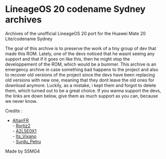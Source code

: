 # LineageOS 20 codename Sydney archives
Archives of the unofficial LineageOS 20 port for the Huawei Mate 20 Lite/codename Sydney

The goal of this archive is to preserve the work of a tiny group of dev that made this ROM.
Lately, one of the devs noticed that he wasnt seeing any support and that if it goes on like this, 
then he might stop the developpement of the ROM, which would be a bummer. This archive is an emergency archive
in case something bad happens to the project and also to recover old versions of the project since
the devs have been replacing old versions with new one, meaning that they dont leave the old ones
for download anymore. Luckily, as a mistake, i kept them and forgot to delete them, which turned
out to be a great choice. If you wanna support the devs, the links are down below, give them as much
support as you can, because we never know.

Credits :

- <a href="https://xdaforums.com/m/11572895/">AltairFR​</a><br>- <a href="https://xdaforums.com/m/8978978/">Rortiz2​</a><br>- <a href="https://xdaforums.com/m/11205697/">A2L5E0X1​​</a><br>- <a href="https://xdaforums.com/m/9305611/">Its_Vixano​</a><br>- <a href="https://xdaforums.com/m/2335078/">Surdu_Petru​</a>

Made by SSMG4
